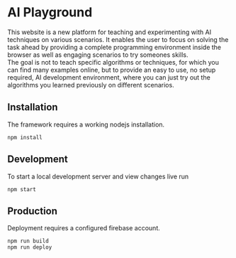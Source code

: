 # AI Playground

This website is a new platform for teaching and experimenting with AI techniques on various scenarios. It enables the user to focus on solving the task ahead by providing a complete programming environment inside the browser as well as engaging scenarios to try someones skills.  
The goal is not to teach specific algorithms or techniques, for which you can find many examples online, but to provide an easy to use, no setup required, AI development environment, where you can just try out the algorithms you learned previously on different scenarios.

## Installation

The framework requires a working nodejs installation.

```
npm install
```

## Development

To start a local development server and view changes live run

```
npm start
```

## Production

Deployment requires a configured firebase account.

```
npm run build
npm run deploy
```

